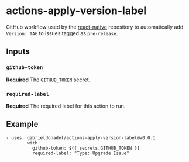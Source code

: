 # actions-apply-version-label

GitHub workflow used by the [react-native](https://github.com/facebook/react-native) repository to automatically add `Version: TAG` to issues tagged as `pre-release`.

## Inputs

### `github-token`

**Required** The `GITHUB_TOKEN` secret.

### `required-label`

**Required** The required label for this action to run.

## Example

```
- uses: gabrieldonadel/actions-apply-version-label@v0.0.1
        with:
          github-token: ${{ secrets.GITHUB_TOKEN }}
          required-label: "Type: Upgrade Issue"
```

